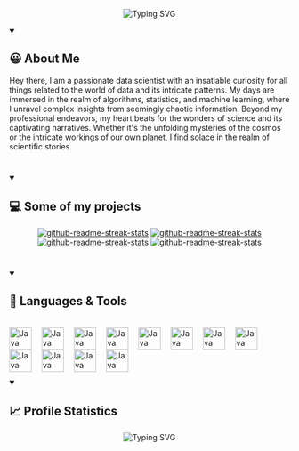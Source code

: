 <p align="center">
    <img src="https://readme-typing-svg.demolab.com?font=Source+Code+Pro&weight=900&size=32&duration=4000&pause=500&color=F0C38E&background=181b28&center=true&vCenter=true&width=900&height=200&lines=Hey%2C+I'm+Dhairya+Patel 👋;Full+Stack+Web+Developer;" alt="Typing SVG" />
</p>

<details open> 
  <summary><h2>😃 About Me</h2></summary>
<p align="left">
Hey there, I am a passionate data scientist with an insatiable curiosity for all things related to the world of data and its intricate patterns. My days are immersed in the realm of algorithms, statistics, and machine learning, where I unravel complex insights from seemingly chaotic information. Beyond my professional endeavors, my heart beats for the wonders of science and its captivating narratives. Whether it's the unfolding mysteries of the cosmos or the intricate workings of our own planet, I find solace in the realm of scientific stories.
</p>

</details>

#

<details open> 
  <summary><h2>💻 Some of my projects</h2></summary>

  <p align="center">
    <a href="https://github.com/pruthvik00911/deep-neural-net-from-scratch"><img src="https://github-readme-stats.vercel.app/api/pin/?username=pruthvik00911&repo=deep-neural-net-from-scratch&theme=react&bg_color=181b28&title_color=F0C38E&hide_border=true&icon_color=F8D866&show_icons=false" alt="github-readme-streak-stats"></a>
    <a href="https://github.com/pruthvik00911/earthquakes-3d-visualizer"><img src="https://github-readme-stats.vercel.app/api/pin/?username=pruthvik00911&repo=earthquakes-3d-visualizer&theme=react&bg_color=181b28&title_color=F0C38E&hide_border=true&icon_color=F8D866&show_icons=false" alt="github-readme-streak-stats"></a>
    <a href="https://github.com/pruthvik00911/E-Commerce-Web-Application"><img src="https://github-readme-stats.vercel.app/api/pin/?username=pruthvik00911&repo=E-Commerce-Web-Application&theme=react&bg_color=181b28&title_color=F0C38E&hide_border=true&icon_color=F8D866&show_icons=false" alt="github-readme-streak-stats"></a>
    <a href="https://github.com/pruthvik00911/Most-secure-password-checker"><img src="https://github-readme-stats.vercel.app/api/pin/?username=pruthvik00911&repo=Most-secure-password-checker&theme=react&bg_color=181b28&title_color=F0C38E&hide_border=true&icon_color=F8D866&show_icons=false" alt="github-readme-streak-stats"></a>
    
    
    
  </p>
</details>

#

<details open> 
  <summary><h2>🔧 Languages & Tools</h2></summary>

<br>

  <img align="left" alt="Java" width="40px" style="padding-right:15px;" src="https://cdn.jsdelivr.net/gh/devicons/devicon/icons/react/react-original-wordmark.svg" />
  
  <img align="left" alt="Java" width="40px" style="padding-right:15px;" src="https://cdn.jsdelivr.net/gh/devicons/devicon/icons/threejs/threejs-original-wordmark.svg" />

  <img align="left" alt="Java" width="40px" style="padding-right:15px;" src="https://cdn.jsdelivr.net/gh/devicons/devicon/icons/java/java-original.svg"/>
  
  <img align="left" alt="Java" width="40px" style="padding-right:15px;" src="https://cdn.jsdelivr.net/gh/devicons/devicon/icons/html5/html5-original-wordmark.svg" />
  
  <img align="left" alt="Java" width="40px" style="padding-right:15px;" src="https://cdn.jsdelivr.net/gh/devicons/devicon/icons/css3/css3-original-wordmark.svg" />
  
  <img align="left" alt="Java" width="40px" style="padding-right:15px;" src="https://cdn.jsdelivr.net/gh/devicons/devicon/icons/javascript/javascript-original.svg" />
  
  <img align="left" alt="Java" width="40px" style="padding-right:15px;" src="https://cdn.jsdelivr.net/gh/devicons/devicon/icons/nodejs/nodejs-original-wordmark.svg" />
  
  <img align="left" alt="Java" width="40px" style="padding-right:15px;" src="https://cdn.jsdelivr.net/gh/devicons/devicon/icons/arduino/arduino-original-wordmark.svg" />
  
  <img align="left" alt="Java" width="40px" style="padding-right:15px;" src="https://cdn.jsdelivr.net/gh/devicons/devicon/icons/python/python-original-wordmark.svg" />
  
  <img align="left" alt="Java" width="40px" style="padding-right:15px;" src="https://cdn.jsdelivr.net/gh/devicons/devicon/icons/c/c-original.svg" />
  
  <img align="left" alt="Java" width="40px" style="padding-right:15px;" src="https://cdn.jsdelivr.net/gh/devicons/devicon/icons/mongodb/mongodb-original-wordmark.svg" />
  
  <img align="left" alt="Java" width="40px" style="padding-right:15px;" src="https://cdn.jsdelivr.net/gh/devicons/devicon/icons/blender/blender-original.svg" />

<br/>
<br/>
<br/>

</details>


#

<details open> 
  <summary><h2>📈 Profile Statistics</h2></summary>
<p align="center">
<img src="https://streak-stats.demolab.com?user=pruthvik00911&theme=highcontrast&hide_border=true&stroke=F0C38E&fire=F0C38E&ring=F0C38E&currStreakLabel=F0C38E&background=DDDDDD00" alt="Typing SVG" />

</p>

</details>
